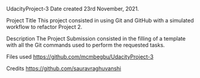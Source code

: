 UdacityProject-3
Date created
23rd November, 2021.

Project Title
This project consisted in using Git and GitHub with a simulated workflow to refactor Project 2.

Description
The Project Submission consisted in the filling of a template with all the Git commands used to perform the requested tasks.

Files used
https://github.com/mcmbegbu/UdacityProject-3

Credits
https://github.com/sauravraghuvanshi
